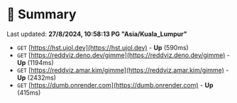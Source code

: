 # 📖 Summary
Last updated: **27/8/2024, 10:58:13 PG "Asia/Kuala_Lumpur"**

- `GET` [https://hst.ujol.dev](https://hst.ujol.dev) - **Up** (590ms)
- `GET` [https://reddviz.deno.dev/gimme](https://reddviz.deno.dev/gimme) - **Up** (1194ms)
- `GET` [https://reddviz.amar.kim/gimme](https://reddviz.amar.kim/gimme) - **Up** (2432ms)
- `GET` [https://dumb.onrender.com](https://dumb.onrender.com) - **Up** (415ms)
